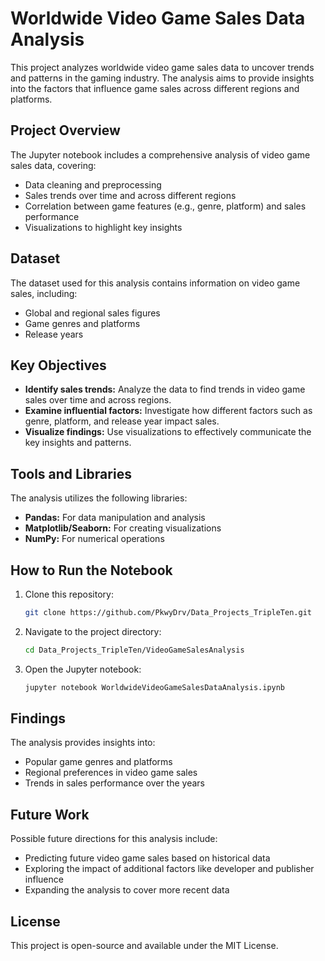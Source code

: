 # Worldwide Video Game Sales Data Analysis

This project analyzes worldwide video game sales data to uncover trends and patterns in the gaming industry. The analysis aims to provide insights into the factors that influence game sales across different regions and platforms.

## Project Overview

The Jupyter notebook includes a comprehensive analysis of video game sales data, covering:
- Data cleaning and preprocessing
- Sales trends over time and across different regions
- Correlation between game features (e.g., genre, platform) and sales performance
- Visualizations to highlight key insights

## Dataset

The dataset used for this analysis contains information on video game sales, including:
- Global and regional sales figures
- Game genres and platforms
- Release years

## Key Objectives

- **Identify sales trends:** Analyze the data to find trends in video game sales over time and across regions.
- **Examine influential factors:** Investigate how different factors such as genre, platform, and release year impact sales.
- **Visualize findings:** Use visualizations to effectively communicate the key insights and patterns.

## Tools and Libraries

The analysis utilizes the following libraries:
- **Pandas:** For data manipulation and analysis
- **Matplotlib/Seaborn:** For creating visualizations
- **NumPy:** For numerical operations

## How to Run the Notebook

1. Clone this repository:
   ```bash
   git clone https://github.com/PkwyDrv/Data_Projects_TripleTen.git

2. Navigate to the project directory:
   ```bash
   cd Data_Projects_TripleTen/VideoGameSalesAnalysis

3. Open the Jupyter notebook:
   ```bash
   jupyter notebook WorldwideVideoGameSalesDataAnalysis.ipynb

## Findings
The analysis provides insights into:

- Popular game genres and platforms
- Regional preferences in video game sales
- Trends in sales performance over the years

## Future Work
Possible future directions for this analysis include:

- Predicting future video game sales based on historical data
- Exploring the impact of additional factors like developer and publisher influence
- Expanding the analysis to cover more recent data

## License
This project is open-source and available under the MIT License.
